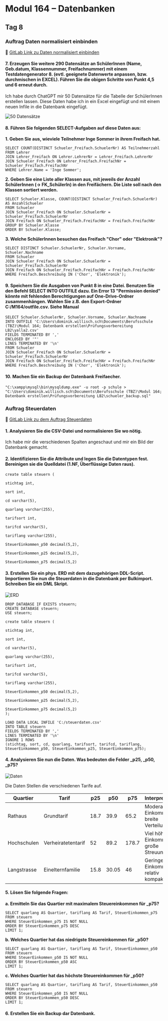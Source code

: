 # Modul 164 – Datenbanken

## Tag 8

### Auftrag Daten normalisiert einbinden  
🔗 [GitLab Link zu Daten normalisiert einbinden](https://gitlab.com/ch-tbz-it/Stud/m164/-/tree/main/7.Tag?ref_type=heads)

#### 7. Erzeugen Sie weitere 290 Datensätze an SchülerInnen (Name, Geb.datum, Klassennummer, Freifachnummer) mit einem Testdatengenerator 8. (evtl. geeignete Datenwerte anpassen, bzw. durchmischen in EXCEL). Führen Sie die obigen Schritte von Punkt 4,5 und 6 erneut durch.

Ich habe durch ChatGPT mir 50 Datensätze für die Tabelle der SchülerInnen erstellen lassen. Diese Daten habe ich in ein Excel eingefügt und mit einem neuen Infile in die Datenbank eingefügt.

![50 Datensätze](https://github.com/user-attachments/assets/cd6b87f7-7018-4b21-96e3-4ae38948bc8c)

#### 8. Führen Sie folgenden SELECT-Aufgaben auf diese Daten aus: 

**1. Geben Sie aus, wieviele Teilnehmer Inge Sommer in ihrem Freifach hat.**

```
SELECT COUNT(DISTINCT Schueler_Freifach.SchuelerNr) AS Teilnehmerzahl
FROM Lehrer
JOIN Lehrer_Freifach ON Lehrer.LehrerNr = Lehrer_Freifach.LehrerNr
JOIN Schueler_Freifach ON Lehrer_Freifach.FreifachNr = Schueler_Freifach.FreifachNr
WHERE Lehrer.Name = 'Inge Sommer';
```

**2. Geben Sie eine Liste aller Klassen aus, mit jeweils der Anzahl SchülerInnen (→ FK_SchülerIn) in den Freifächern. Die Liste soll nach den Klassen sortiert werden.**

```
SELECT Schueler.Klasse, COUNT(DISTINCT Schueler_Freifach.SchuelerNr) AS AnzahlSchueler
FROM Schueler
JOIN Schueler_Freifach ON Schueler.SchuelerNr = Schueler_Freifach.SchuelerNr
JOIN Freifach ON Schueler_Freifach.FreifachNr = Freifach.FreifachNr
GROUP BY Schueler.Klasse
ORDER BY Schueler.Klasse;
```

**3. Welche SchülerInnen besuchen das Freifach "Chor" oder "Elektronik"?**

```
SELECT DISTINCT Schueler.SchuelerNr, Schueler.Vorname, Schueler.Nachname
FROM Schueler
JOIN Schueler_Freifach ON Schueler.SchuelerNr = Schueler_Freifach.SchuelerNr
JOIN Freifach ON Schueler_Freifach.FreifachNr = Freifach.FreifachNr
WHERE Freifach.Beschreibung IN ('Chor', 'Elektronik');
```

#### 9. Speichern Sie die Ausgaben von Punkt 8 in eine Datei. Benutzen Sie den Befehl SELECT INTO OUTFILE dazu. Ein Error 13 "Permission denied" könnte mit fehlenden Berechtigungen auf One-Drive-Ordner zusammenhängen. Wahlen Sie z.B. den Export-Ordner C:/M164/outfile.csv. Siehe Manual

```
SELECT Schueler.SchuelerNr, Schueler.Vorname, Schueler.Nachname
INTO OUTFILE 'C:\Users\dominik.willisch.sch\Documents\Berufsschule (TBZ)\Modul 164; Datenbank erstellen\Prüfungsvorbereitung LB2\yalla2.csv'
FIELDS TERMINATED BY ','
ENCLOSED BY '"'
LINES TERMINATED BY '\n'
FROM Schueler
JOIN Schueler_Freifach ON Schueler.SchuelerNr = Schueler_Freifach.SchuelerNr
JOIN Freifach ON Schueler_Freifach.FreifachNr = Freifach.FreifachNr
WHERE Freifach.Beschreibung IN ('Chor', 'Elektronik');
```

#### 10. Machen Sie ein Backup der Datenbank Freifaecher.

```
"C:\xampp\mysql\bin\mysqldump.exe" -u root -p schule > "C:\Users\dominik.willisch.sch\Documents\Berufsschule (TBZ)\Modul 164; Datenbank erstellen\Prüfungsvorbereitung LB2\schueler_backup.sql"
```

### Auftrag Steuerdaten  
🔗 [GitLab Link zu dem Auftrag Steuerdaten](https://gitlab.com/ch-tbz-it/Stud/m164/-/tree/main/8.Tag?ref_type=heads)

#### 1. Analysieren Sie die CSV-Datei und normalisieren Sie wo nötig.
Ich habe mir die verschiedenen Spalten angeschaut und mir ein Bild der Datenbank gemacht.
#### 2. Identifizieren Sie die Attribute und legen Sie die Datentypen fest. Bereinigen sie die Quelldatei (1.NF, Überflüssige Daten raus).

```
create table steuern (

stichtag int,

sort int,

cd varchar(5),

quarlang varchar(255),

tarifsort int,

tarifcd varchar(5),

tariflang varchar(255),

SteuerEinkommen_p50 decimal(5,2),

SteuerEinkommen_p25 decimal(5,2),

SteuerEinkommen_p75 decimal(5,2)
```

#### 3. Erstellen Sie ein phys. ERD mit dem dazugehörigen DDL-Script. Importieren Sie nun die Steuerdaten in die Datenbank per Bulkimport. Schreiben Sie ein DML Skript.

![ERD](https://github.com/user-attachments/assets/5822bd4e-036a-4788-b7a8-abecac4c0266)

```
DROP DATABASE IF EXISTS steuern;
CREATE DATABASE steuern;
USE steuern;

create table steuern (

stichtag int,

sort int,

cd varchar(5),

quarlang varchar(255),

tarifsort int,

tarifcd varchar(5),

tariflang varchar(255),

SteuerEinkommen_p50 decimal(5,2),

SteuerEinkommen_p25 decimal(5,2),

SteuerEinkommen_p75 decimal(5,2)
);
 
LOAD DATA LOCAL INFILE 'C:/steuerdaten.csv'
INTO TABLE steuern
FIELDS TERMINATED BY ',' 
LINES TERMINATED BY '\n'
IGNORE 1 ROWS 
(stichtag, sort, cd, quarlang, tarifsort, tarifcd, tariflang, SteuerEinkommen_p50, SteuerEinkommen_p25, SteuerEinkommen_p75);
```

#### 4. Analysieren Sie nun die Daten. Was bedeuten die Felder _p25, _p50, _p75? 

![Daten](https://github.com/user-attachments/assets/e094ee73-7583-4602-849f-207ef827c4f5)

Die Daten Stellen die verschiedenen Tarife auf.

| Quartier      | Tarif              | p25  | p50   | p75   | Interpretation                              |
|---------------|--------------------|------|-------|-------|----------------------------------------------|
| Rathaus       | Grundtarif         | 18.7 | 39.9  | 65.2  | Moderate Einkommen, breite Verteilung        |
| Hochschulen   | Verheiratetentarif | 52   | 89.2  | 178.7 | Viel höhere Einkommen, große Streuung        |
| Langstrasse   | Einelternfamilie   | 15.8 | 30.05 | 46    | Geringe Einkommen, relativ kompakt           |


#### 5. Lösen Sie folgende Fragen: 
**a.	Ermitteln Sie das Quartier mit maximalem Steuereinkommen für _p75?**

```
SELECT quarlang AS Quartier, tariflang AS Tarif, SteuerEinkommen_p75
FROM steuern
WHERE SteuerEinkommen_p75 IS NOT NULL
ORDER BY SteuerEinkommen_p75 DESC
LIMIT 1;
```

**b.	Welches Quartier hat das niedrigste Steuereinkommen für _p50?**

```
SELECT quarlang AS Quartier, tariflang AS Tarif, SteuerEinkommen_p50
FROM steuern
WHERE SteuerEinkommen_p50 IS NOT NULL
ORDER BY SteuerEinkommen_p50 ASC
LIMIT 1;
```

**c.	Welches Quartier hat das höchste Steuereinkommen für _p50?**

```
SELECT quarlang AS Quartier, tariflang AS Tarif, SteuerEinkommen_p50
FROM steuern
WHERE SteuerEinkommen_p50 IS NOT NULL
ORDER BY SteuerEinkommen_p50 DESC
LIMIT 1;
```

#### 6. Erstellen Sie ein Backup dar Datenbank.

